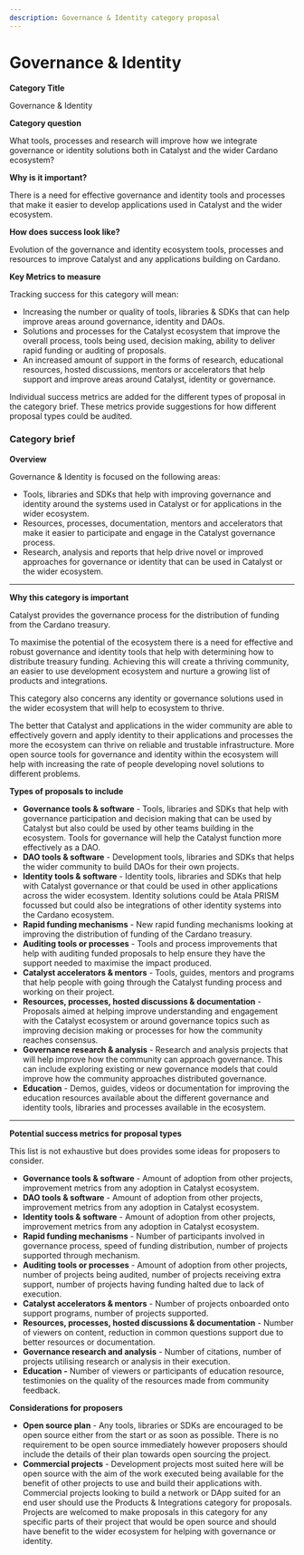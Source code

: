 ```yaml
---
description: Governance & Identity category proposal
---
```


# Governance & Identity

**Category Title**

Governance & Identity

**Category question**

What tools, processes and research will improve how we integrate governance or identity solutions both in Catalyst and the wider Cardano ecosystem?

**Why is it important?**

There is a need for effective governance and identity tools and processes that make it easier to develop applications used in Catalyst and the wider ecosystem.

**How does success look like?**

Evolution of the governance and identity ecosystem tools, processes and resources to improve Catalyst and any applications building on Cardano.

**Key Metrics to measure**

Tracking success for this category will mean:

* Increasing the number or quality of tools, libraries & SDKs that can help improve areas around governance, identity and DAOs.
* Solutions and processes for the Catalyst ecosystem that improve the overall process, tools being used, decision making, ability to deliver rapid funding or auditing of proposals.
* An increased amount of support in the forms of research, educational resources, hosted discussions, mentors or accelerators that help support and improve areas around Catalyst, identity or governance.&#x20;



Individual success metrics are added for the different types of proposal in the category brief. These metrics provide suggestions for how different proposal types could be audited.



### **Category brief**

**Overview**

Governance & Identity is focused on the following areas:

* Tools, libraries and SDKs that help with improving governance and identity around the systems used in Catalyst or for applications in the wider ecosystem.&#x20;
* Resources, processes, documentation, mentors and accelerators that make it easier to participate and engage in the Catalyst governance process.
* Research, analysis and reports that help drive novel or improved approaches for governance or identity that can be used in Catalyst or the wider ecosystem.

****

**Why this category is important**

Catalyst provides the governance process for the distribution of funding from the Cardano treasury.&#x20;

To maximise the potential of the ecosystem there is a need for effective and robust governance and identity tools that help with determining how to distribute treasury funding. Achieving this will create a thriving community, an easier to use development ecosystem and nurture a growing list of products and integrations.

This category also concerns any identity or governance solutions used in the wider ecosystem that will help to ecosystem to thrive.

The better that Catalyst and applications in the wider community are able to effectively govern and apply identity to their applications and processes the more the ecosystem can thrive on reliable and trustable infrastructure. More open source tools for governance and identity within the ecosystem will help with increasing the rate of people developing novel solutions to different problems.



**Types of proposals to include**

* **Governance tools & software** - Tools, libraries and SDKs that help with governance participation and decision making that can be used by Catalyst but also could be used by other teams building in the ecosystem. Tools for governance will help the Catalyst function more effectively as a DAO.
* **DAO tools & software** - Development tools, libraries and SDKs that helps the wider community to build DAOs for their own projects.
* **Identity tools & software** - Identity tools, libraries and SDKs that help with Catalyst governance or that could be used in other applications across the wider ecosystem. Identity solutions could be Atala PRISM focussed but could also be integrations of other identity systems into the Cardano ecosystem.
* **Rapid funding mechanisms** - New rapid funding mechanisms looking at improving the distribution of funding of the Cardano treasury.
* **Auditing tools or processes** - Tools and process improvements that help with auditing funded proposals to help ensure they have the support needed to maximise the impact produced.
* **Catalyst accelerators & mentors** - Tools, guides, mentors and programs that help people with going through the Catalyst funding process and working on their project.&#x20;
* **Resources, processes, hosted discussions & documentation** - Proposals aimed at helping improve understanding and engagement with the Catalyst ecosystem or around governance topics such as improving decision making or processes for how the community reaches consensus.
* **Governance research & analysis** - Research and analysis projects that will help improve how the community can approach governance. This can include exploring existing or new governance models that could improve how the community approaches distributed governance.
* **Education** - Demos, guides, videos or documentation for improving the education resources available about the different governance and identity tools, libraries and processes available in the ecosystem.

****

**Potential success metrics for proposal types**

This list is not exhaustive but does provides some ideas for proposers to consider.

* **Governance tools & software** - Amount of adoption from other projects, improvement metrics from any adoption in Catalyst ecosystem.
* **DAO tools & software** - Amount of adoption from other projects, improvement metrics from any adoption in Catalyst ecosystem.
* **Identity tools & software** - Amount of adoption from other projects, improvement metrics from any adoption in Catalyst ecosystem.
* **Rapid funding mechanisms** - Number of participants involved in governance process, speed of funding distribution, number of projects supported through mechanism.
* **Auditing tools or processes** - Amount of adoption from other projects, number of projects being audited, number of projects receiving extra support, number of projects having funding halted due to lack of execution.
* **Catalyst accelerators & mentors** - Number of projects onboarded onto support programs, number of projects supported.
* **Resources, processes, hosted discussions & documentation** - Number of viewers on content, reduction in common questions support due to better resources or documentation.
* **Governance research and analysis** - Number of citations, number of projects utilising research or analysis in their execution.
* **Education -** Number of viewers or participants of education resource, testimonies on the quality of the resources made from community feedback.



**Considerations for proposers**

* **Open source plan** - Any tools, libraries or SDKs are encouraged to be open source either from the start or as soon as possible. There is no requirement to be open source immediately however proposers should include the details of their plan towards open sourcing the project.
* **Commercial projects** - Development projects most suited here will be open source with the aim of the work executed being available for the benefit of other projects to use and build their applications with. Commercial projects looking to build a network or DApp suited for an end user should use the Products & Integrations category for proposals. Projects are welcomed to make proposals in this category for any specific parts of their project that would be open source and should have benefit to the wider ecosystem for helping with governance or identity.
